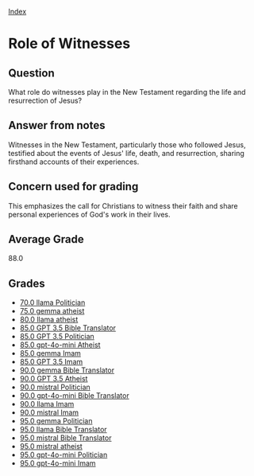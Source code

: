 
[Index](../index.md)
# Role of Witnesses
## Question
What role do witnesses play in the New Testament regarding the life and resurrection of Jesus?

## Answer from notes
Witnesses in the New Testament, particularly those who followed Jesus, testified about the events of Jesus' life, death, and resurrection, sharing firsthand accounts of their experiences.

## Concern used for grading
This emphasizes the call for Christians to witness their faith and share personal experiences of God's work in their lives.

## Average Grade
88.0

## Grades
 * [70.0 llama Politician](../answers/llama_Politician/Role_of_Witnesses.md)
 * [75.0 gemma atheist](../answers/gemma_atheist/Role_of_Witnesses.md)
 * [80.0 llama atheist](../answers/llama_atheist/Role_of_Witnesses.md)
 * [85.0 GPT 3.5 Bible Translator](../answers/GPT_3.5_Bible_Translator/Role_of_Witnesses.md)
 * [85.0 GPT 3.5 Politician](../answers/GPT_3.5_Politician/Role_of_Witnesses.md)
 * [85.0 gpt-4o-mini Atheist](../answers/gpt-4o-mini_Atheist/Role_of_Witnesses.md)
 * [85.0 gemma Imam](../answers/gemma_Imam/Role_of_Witnesses.md)
 * [85.0 GPT 3.5 Imam](../answers/GPT_3.5_Imam/Role_of_Witnesses.md)
 * [90.0 gemma Bible Translator](../answers/gemma_Bible_Translator/Role_of_Witnesses.md)
 * [90.0 GPT 3.5 Atheist](../answers/GPT_3.5_Atheist/Role_of_Witnesses.md)
 * [90.0 mistral Politician](../answers/mistral_Politician/Role_of_Witnesses.md)
 * [90.0 gpt-4o-mini Bible Translator](../answers/gpt-4o-mini_Bible_Translator/Role_of_Witnesses.md)
 * [90.0 llama Imam](../answers/llama_Imam/Role_of_Witnesses.md)
 * [90.0 mistral Imam](../answers/mistral_Imam/Role_of_Witnesses.md)
 * [95.0 gemma Politician](../answers/gemma_Politician/Role_of_Witnesses.md)
 * [95.0 llama Bible Translator](../answers/llama_Bible_Translator/Role_of_Witnesses.md)
 * [95.0 mistral Bible Translator](../answers/mistral_Bible_Translator/Role_of_Witnesses.md)
 * [95.0 mistral atheist](../answers/mistral_atheist/Role_of_Witnesses.md)
 * [95.0 gpt-4o-mini Politician](../answers/gpt-4o-mini_Politician/Role_of_Witnesses.md)
 * [95.0 gpt-4o-mini Imam](../answers/gpt-4o-mini_Imam/Role_of_Witnesses.md)

